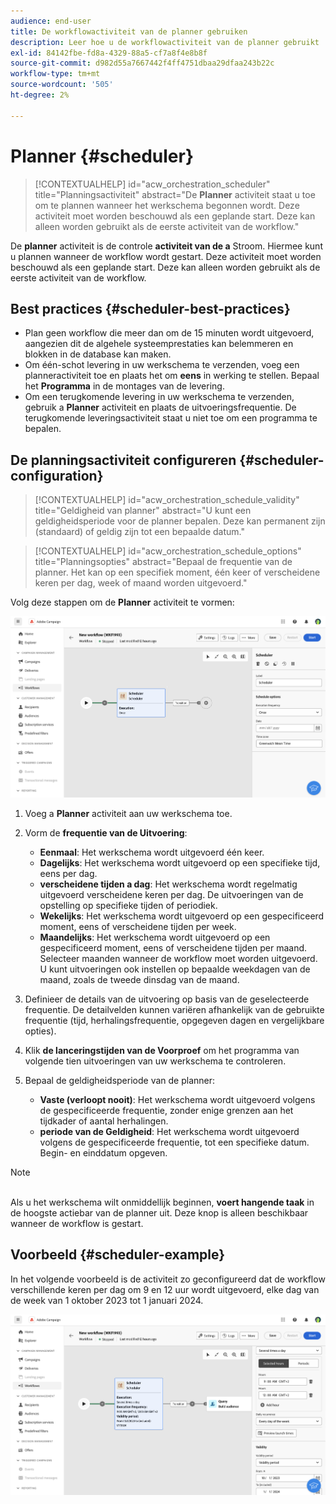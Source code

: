 ```yaml
---
audience: end-user
title: De workflowactiviteit van de planner gebruiken
description: Leer hoe u de workflowactiviteit van de planner gebruikt
exl-id: 84142fbe-fd8a-4329-88a5-cf7a8f4e8b8f
source-git-commit: d982d55a7667442f4ff4751dbaa29dfaa243b22c
workflow-type: tm+mt
source-wordcount: '505'
ht-degree: 2%

---
```


# Planner {#scheduler}

>[!CONTEXTUALHELP]
>id="acw_orchestration_scheduler"
>title="Planningsactiviteit"
>abstract="De **Planner** activiteit staat u toe om te plannen wanneer het werkschema begonnen wordt. Deze activiteit moet worden beschouwd als een geplande start. Deze kan alleen worden gebruikt als de eerste activiteit van de workflow."

De **planner** activiteit is de controle **activiteit van de a** Stroom. Hiermee kunt u plannen wanneer de workflow wordt gestart. Deze activiteit moet worden beschouwd als een geplande start. Deze kan alleen worden gebruikt als de eerste activiteit van de workflow.

## Best practices {#scheduler-best-practices}

* Plan geen workflow die meer dan om de 15 minuten wordt uitgevoerd, aangezien dit de algehele systeemprestaties kan belemmeren en blokken in de database kan maken.
* Om één-schot levering in uw werkschema te verzenden, voeg een planneractiviteit toe en plaats het om **eens** in werking te stellen. Bepaal het **Programma** in de montages van de levering.
* Om een terugkomende levering in uw werkschema te verzenden, gebruik a **Planner** activiteit en plaats de uitvoeringsfrequentie. De terugkomende leveringsactiviteit staat u niet toe om een programma te bepalen.

## De planningsactiviteit configureren {#scheduler-configuration}

>[!CONTEXTUALHELP]
>id="acw_orchestration_schedule_validity"
>title="Geldigheid van planner"
>abstract="U kunt een geldigheidsperiode voor de planner bepalen. Deze kan permanent zijn (standaard) of geldig zijn tot een bepaalde datum."

>[!CONTEXTUALHELP]
>id="acw_orchestration_schedule_options"
>title="Planningsopties"
>abstract="Bepaal de frequentie van de planner. Het kan op een specifiek moment, één keer of verscheidene keren per dag, week of maand worden uitgevoerd."

Volg deze stappen om de **Planner** activiteit te vormen:

![ interface van de de activiteitenconfiguratie van de Planner ](../assets/workflow-scheduler.png)

1. Voeg a **Planner** activiteit aan uw werkschema toe.

1. Vorm de **frequentie van de Uitvoering**:

   * **Eenmaal**: Het werkschema wordt uitgevoerd één keer.
   * **Dagelijks**: Het werkschema wordt uitgevoerd op een specifieke tijd, eens per dag.
   * **verscheidene tijden a dag**: Het werkschema wordt regelmatig uitgevoerd verscheidene keren per dag. De uitvoeringen van de opstelling op specifieke tijden of periodiek.
   * **Wekelijks**: Het werkschema wordt uitgevoerd op een gespecificeerd moment, eens of verscheidene tijden per week.
   * **Maandelijks**: Het werkschema wordt uitgevoerd op een gespecificeerd moment, eens of verscheidene tijden per maand. Selecteer maanden wanneer de workflow moet worden uitgevoerd. U kunt uitvoeringen ook instellen op bepaalde weekdagen van de maand, zoals de tweede dinsdag van de maand.

1. Definieer de details van de uitvoering op basis van de geselecteerde frequentie. De detailvelden kunnen variëren afhankelijk van de gebruikte frequentie (tijd, herhalingsfrequentie, opgegeven dagen en vergelijkbare opties).

1. Klik **de lanceringstijden van de Voorproef** om het programma van volgende tien uitvoeringen van uw werkschema te controleren.

1. Bepaal de geldigheidsperiode van de planner:

   * **Vaste (verloopt nooit)**: Het werkschema wordt uitgevoerd volgens de gespecificeerde frequentie, zonder enige grenzen aan het tijdkader of aantal herhalingen.
   * **periode van de Geldigheid**: Het werkschema wordt uitgevoerd volgens de gespecificeerde frequentie, tot een specifieke datum. Begin- en einddatum opgeven.

>[!NOTE]
>\
>Als u het werkschema wilt onmiddellijk beginnen, **voert hangende taak** in de hoogste actiebar van de planner uit. Deze knop is alleen beschikbaar wanneer de workflow is gestart.

## Voorbeeld {#scheduler-example}

In het volgende voorbeeld is de activiteit zo geconfigureerd dat de workflow verschillende keren per dag om 9 en 12 uur wordt uitgevoerd, elke dag van de week van 1 oktober 2023 tot 1 januari 2024.

![ de configuratie van het de activiteitenvoorbeeld van de Planner ](../assets/workflow-scheduler2.png)
